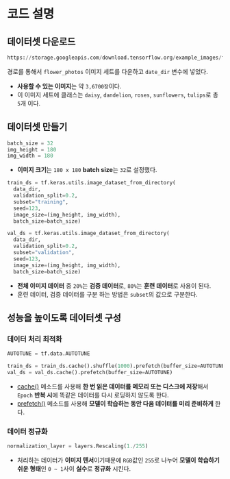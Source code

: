 # 코드 설명

## 데이터셋 다운로드
```python
https://storage.googleapis.com/download.tensorflow.org/example_images/flower_photos.tgz
```
경로를 통해서 ``flower_photos`` 이미지 세트를 다운하고 ``date_dir`` 변수에 넣었다.
- **사용할 수 있는 이미지**는 약 ``3,6700장``이다.
- 이 이미지 세트에 클래스는 ``daisy``, ``dandelion``, ``roses``, ``sunflowers``, ``tulips``로 총 ``5``개 이다.

## 데이터셋 만들기
```python
batch_size = 32
img_height = 180
img_width = 180
```
- **이미지 크기**는 ``180 x 180`` **batch size**는 ``32``로 설정했다.

```python
train_ds = tf.keras.utils.image_dataset_from_directory(
  data_dir,
  validation_split=0.2,
  subset="training",
  seed=123,
  image_size=(img_height, img_width),
  batch_size=batch_size)
```
```python
val_ds = tf.keras.utils.image_dataset_from_directory(
  data_dir,
  validation_split=0.2,
  subset="validation",
  seed=123,
  image_size=(img_height, img_width),
  batch_size=batch_size)
```
- **전체 이미지 데이터** 중 ``20%``는 **검증 데이터**로, ``80%``는 **훈련 데이터**로 사용이 된다.
- 훈련 데이터, 검증 데이터를 구분 하는 방법은 ``subset``의 값으로 구분한다.

## 성능을 높이도록 데이터셋 구성
### 데이터 처리 최적화
```python
AUTOTUNE = tf.data.AUTOTUNE

train_ds = train_ds.cache().shuffle(1000).prefetch(buffer_size=AUTOTUNE)
val_ds = val_ds.cache().prefetch(buffer_size=AUTOTUNE)
```
- [cache()](https://github.com/GUBBIB/MachineLearningBasics_TensorFlow/blob/main/Doc/Dataset/Cache().md) 메소드를 사용해 **한 번 읽은 데이터를 메모리 또는 디스크에 저장**해서 ``Epoch`` **반복 시**에 똑같은 데이터를 다시 로딩하지 않도록 한다.
- [prefetch()](https://github.com/GUBBIB/MachineLearningBasics_TensorFlow/blob/main/Doc/Dataset/Prefetch().md) 메소드를 사용해 **모델이 학습하는 동안 다음 데이터를 미리 준비하게** 한다.

### 데이터 정규화
```python
normalization_layer = layers.Rescaling(1./255)
```
- 처리하는 데이터가 **이미지 텐서**이기때문에 ``RGB``값인 ``255``로 나누어 **모델이 학습하기 쉬운 형태**인 ``0 ~ 1``사이 **실수**로 **정규화** 시킨다.


<!--
normalization_layer = layers.Rescaling(1./255)
함수 정의 한거 처럼 normaliztaion_layer 변수를 어딘가의 매개변수로 주면 Rescaling을 쓰겠다는거임
규칙을 정해놓는 거다

normalized_ds = train_ds.map(lambda x, y: (normalization_layer(x), y))

이런식으로 들어감
-->